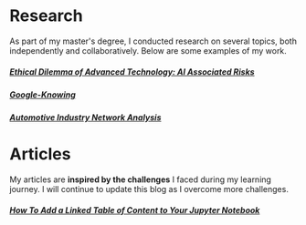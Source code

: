 # Research

As part of my master's degree, I conducted research on several topics, both independently and collaboratively. Below are some examples of my work. 
##### [Ethical Dilemma of Advanced Technology: AI Associated Risks](/blog_posts/AI_Associated_Risks.pdf)
##### [Google-Knowing](/blog_posts/Google-knowing_essay.pdf)
##### [Automotive Industry Network Analysis](/blog_posts/Automotive_industry-Network_Analysis_upload.pdf)


# Articles 

My articles are **inspired by the challenges** I faced during my learning journey. I will continue to update this blog as I overcome more challenges.
##### [How To Add a Linked Table of Content to Your Jupyter Notebook](/blog_posts/how_to_add_a_table_of_content.md)
